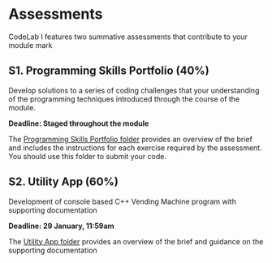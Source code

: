 # Assessments

CodeLab I features two summative assessments that contribute to your module mark

## S1. Programming Skills Portfolio (40%)

Develop solutions to a series of coding challenges that your understanding of the programming techniques introduced through the course of the module. 

**Deadline: Staged throughout the module**

The [Programming Skills Portfolio folder](./S1-PSP/) provides an overview of the brief and includes the instructions for each exercise required by the assessment. You should use this folder to submit your code.

## S2. Utility App (60%)

Development of console based C++ Vending Machine program with supporting documentation

**Deadline: 29 January, 11:59am**

The [Utility App folder](./S2-Utility-App/) provides an overview of the brief and guidance on the supporting documentation